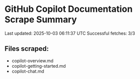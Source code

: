 # GitHub Copilot Documentation Scrape Summary

Last updated: 2025-10-03 06:11:37 UTC
Successful fetches: 3/3

## Files scraped:
- copilot-overview.md
- copilot-getting-started.md
- copilot-chat.md
